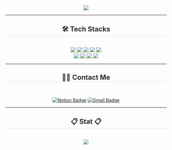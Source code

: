<div align="center">
  <img src="https://capsule-render.vercel.app/api?type=soft&color=auto&height=120&text=Welcome!🙌&fontColor=ffffff&fontSize=40" />
</div>

---

<div align="center">
  <h2 style="border-bottom: 1px solid #d8dee4; color: #282d33;"> 🛠️ Tech Stacks </h2>
  <br>
  <img src="https://img.shields.io/badge/HTML5-E34F26?style=for-the-badge&logo=HTML5&logoColor=white"/>
  <img src="https://img.shields.io/badge/CSS3-1572B6?style=for-the-badge&logo=CSS3&logoColor=white"/>
  <img src="https://img.shields.io/badge/JavaScript-F7DF1E?style=for-the-badge&logo=JavaScript&logoColor=white"/>
  <img src="https://img.shields.io/badge/React-61DAFB?style=for-the-badge&logo=React&logoColor=white"/>
  <img src="https://img.shields.io/badge/Next.js-000000?style=for-the-badge&logo=Next.js&logoColor=white"/>
  <br/>
  <img src="https://img.shields.io/badge/Vue.js-4FC08D?style=for-the-badge&logo=Vue.js&logoColor=white"/>
  <img src="https://img.shields.io/badge/GitHub-181717?style=for-the-badge&logo=GitHub&logoColor=white"/>
  <img src="https://img.shields.io/badge/Figma-F24E1E?style=for-the-badge&logo=Figma&logoColor=white"/>
  <img src="https://img.shields.io/badge/Slack-4A154B?style=for-the-badge&logo=Slack&logoColor=white"/>
</div>

---

<div align="center">
  <h2 style="border-bottom: 1px solid #d8dee4; color: #282d33;"> 🧑‍💻 Contact Me </h2>
  <br>
  
  [![Notion Badge](https://img.shields.io/badge/Notion-000000?style=for-the-badge&logo=Notion&logoColor=white)](https://www.notion.so/본인노션링크)
  [![Gmail Badge](https://img.shields.io/badge/Gmail-EA4335?style=for-the-badge&logo=Gmail&logoColor=white)](mailto:dbrkdalswkd@gmail.com)

</div>

---

<div align="center">
  <h2 style="border-bottom: 1px solid #d8dee4; color: #282d33;"> 📋 Stat 📋 </h2>
  <br>
        <img src="https://github-readme-stats.vercel.app/api?username=dkawoindsa&show_icons=true&theme=radical"/>
</div>

